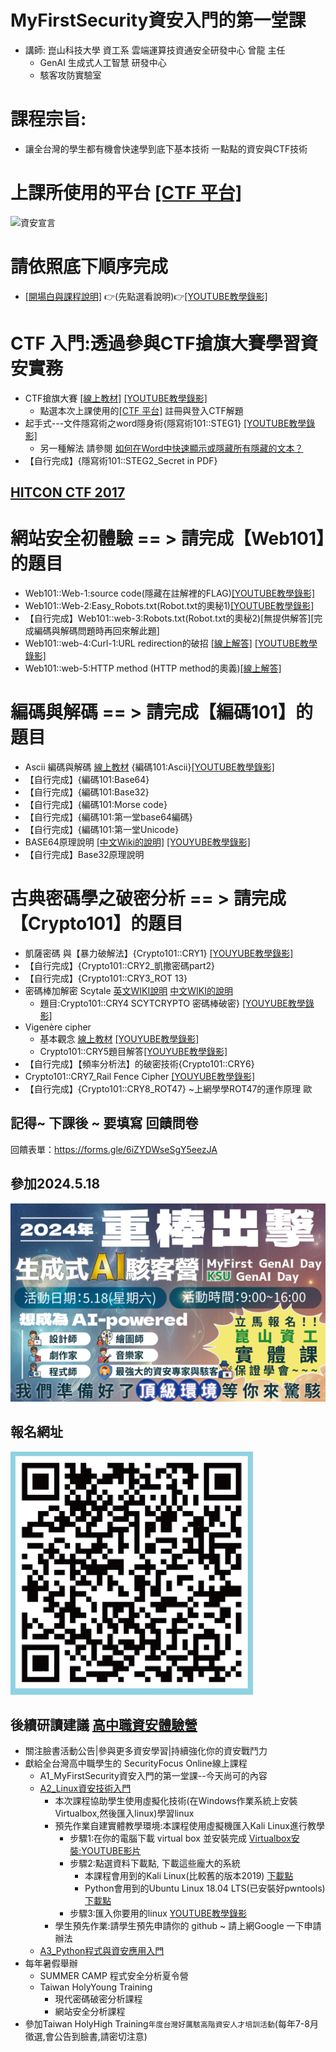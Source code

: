 # MyFirstSecurity資安入門的第一堂課 
- 講師: 崑山科技大學 資工系  雲端運算技資通安全研發中心 曾龍 主任
  - GenAI 生成式人工智慧 研發中心
  - 駭客攻防實驗室

# 課程宗旨: 
- 讓全台灣的學生都有機會快速學到底下基本技術 一點點的資安與CTF技術 

# 上課所使用的平台  [[CTF 平台]]()

![資安宣言](../pics/資安宣言.gif)

# 請依照底下順序完成
- [[開場白與課程說明]](./0.md) 👉(先點選看說明)👉[[YOUTUBE教學錄影]](https://youtu.be/e_7K2TneejU)


# CTF 入門:透過參與CTF搶旗大賽學習資安實務
  - CTF搶旗大賽 [[線上教材]](./1/1.md) [[YOUTUBE教學錄影]](https://youtu.be/Bcxyx3lJG8w)
    - 點選本次上課使用的[[CTF 平台]](https://120.114.62.204) 註冊與登入CTF解題
  - 起手式---文件隱寫術之word隱身術{隱寫術101::STEG1} [[YOUTUBE教學錄影]](https://youtu.be/aeXnuZi3XOk)
    - 另一種解法 請參閱 [如何在Word中快速顯示或隱藏所有隱藏的文本？](https://zh-tw.extendoffice.com/documents/word/906-word-show-hide-hidden-text.html) 
  - 【自行完成】{隱寫術101::STEG2_Secret in PDF}

## [HITCON CTF 2017](https://ctf2017.hitcon.org/)

# 網站安全初體驗 == > 請完成【Web101】的題目
  - Web101::Web-1:source code(隱藏在註解裡的FLAG)[[YOUTUBE教學錄影]](https://youtu.be/2GWc9hsw794)
  - Web101::Web-2:Easy_Robots.txt(Robot.txt的奧秘1)[[YOUTUBE教學錄影]](https://youtu.be/Ifi9VHGBhsY)
  - 【自行完成】Web101::web-3:Robots.txt(Robot.txt的奧秘2)[無提供解答][完成編碼與解碼問題時再回來解此題]
  - Web101::web-4:Curl-1:URL redirection的破招 [[線上解答]](./1/web-4解答.md) [[YOUTUBE教學錄影]](https://youtu.be/Lwyp3tv66KQ)
  - Web101::web-5:HTTP method (HTTP method的奧義)[[線上解答]](./1/web-5解答.md)

# 編碼與解碼 == >   請完成【編碼101】的題目
  - Ascii 編碼與解碼 [線上教材](./1/3_編碼與解碼.md) {編碼101:Ascii}[[YOUTUBE教學錄影]](https://youtu.be/fu2jgb4SN7U)
  - 【自行完成】{編碼101:Base64}
  - 【自行完成】{編碼101:Base32}
  - 【自行完成】{編碼101:Morse code}
  - 【自行完成】{編碼101:第一堂base64編碼}
  - 【自行完成】{編碼101:第一堂Unicode}
  - BASE64原理說明 [[中文Wiki的說明]](https://zh.wikipedia.org/wiki/Base64) [[YOUYUBE教學錄影]](https://youtu.be/lFUb0cmHo1c)
  - 【自行完成】Base32原理說明

# 古典密碼學之破密分析 == > 請完成【Crypto101】的題目
  - 凱薩密碼 與【暴力破解法】{Crypto101::CRY1}  [[YOUYUBE教學錄影]](https://youtu.be/GY34Ewh6EoQ)
  - 【自行完成】{Crypto101::CRY2_凱撒密碼part2}
  - 【自行完成】{Crypto101::CRY3_ROT 13} 
  - 密碼棒加解密 Scytale [英文WIKI說明](https://en.wikipedia.org/wiki/Scytale) [中文WIKI的說明](https://zh.m.wikipedia.org/zh-tw/%E5%AF%86%E7%A2%BC%E6%A3%92)
    - 題目:Crypto101::CRY4 SCYTCRYPTO 密碼棒破密}  [[YOUYUBE教學錄影]](https://youtu.be/8XbZSa-1GkE)
  - Vigenère cipher  
    - 基本觀念 [線上教材](./1/Vigen%C3%A8recipher.md) [[YOUYUBE教學錄影]](https://youtu.be/m21YiTlprKY)
    - Crypto101::CRY5題目解答[[YOUYUBE教學錄影]](https://youtu.be/P2fCkFC2eRA)
  - 【自行完成】【頻率分析法】的破密技術{Crypto101::CRY6}
  -  Crypto101::CRY7_Rail Fence Cipher [[YOUYUBE教學錄影]](https://youtu.be/DLIf0kpByYs)
  - 【自行完成】{Crypto101::CRY8_ROT47}  ~上網學學ROT47的運作原理 歐

## 記得~ 下課後 ~ 要填寫 回饋問卷 

回饋表單：https://forms.gle/6iZYDWseSgY5eezJA

## 參加2024.5.18 
![GENAI.png](GENAI.png)
## 報名網址
![20240518.png](20240518.png)

## 後續研讀建議 [高中職資安體驗營](https://www.facebook.com/people/%E9%AB%98%E4%B8%AD%E8%81%B7%E7%94%9F%E8%B3%87%E5%AE%89%E7%A0%94%E7%BF%92%E7%87%9F/100065584200879/)
- 關注臉書活動公告|參與更多資安學習|持續強化你的資安戰鬥力
- 獻給全台灣高中職學生的 SecurityFocus Online線上課程
  - A1_MyFirstSecurity資安入門的第一堂課--今天尚可的內容
  - [A2_Linux資安技術入門](https://github.com/MyFirstSecurity2020/20230302)
    - 本次課程協助學生使用虛擬化技術(在Windows作業系統上安裝Virtualbox,然後匯入linux)學習linux
    - 預先作業自建實體教學環境:本課程使用虛擬機匯入Kali Linux進行教學
      - 步驟1:在你的電腦下載 virtual box 並安裝完成 [Virtualbox安裝:YOUTUBE影片]()
      - 步驟2:點選資料下載點, 下載這些龐大的系統
        - 本課程會用到的Kali Linux(比較舊的版本2019) [下載點]()
        - Python會用到的Ubuntu Linux 18.04 LTS(已安裝好pwntools) [下載點]()
      - 步驟3:匯入你要用的linux [YOUTUBE教學錄影]()
    - 學生預先作業:請學生預先申請你的 github ~ 請上網Google 一下申請辦法 
  - [A3_Python程式與資安應用入門](https://github.com/MyFirstSecurity2020/SF2023A3) 
- 每年暑假舉辦
  - SUMMER CAMP 程式安全分析夏令營
  - Taiwan HolyYoung Training
    - 現代密碼破密分析課程 
    - 網站安全分析課程
- 參加Taiwan HolyHigh Training`年度台灣好厲駭高階資安人才培訓活動`(每年7-8月徵選,會公告到臉書,請密切注意)
